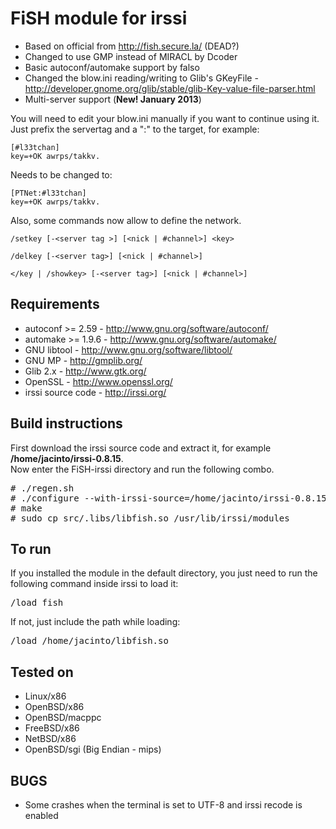 # FiSH module for irssi

* Based on official from http://fish.secure.la/ (DEAD?)
* Changed to use GMP instead of MIRACL by Dcoder
* Basic autoconf/automake support by falso
* Changed the blow.ini reading/writing to Glib's GKeyFile - http://developer.gnome.org/glib/stable/glib-Key-value-file-parser.html
* Multi-server support (__New! January 2013__)

You will need to edit your blow.ini manually if you want to continue using it.  
Just prefix the servertag and a ":" to the target, for example:

```
[#l33tchan]  
key=+OK awrps/takkv.
```

Needs to be changed to:  

```
[PTNet:#l33tchan]  
key=+OK awrps/takkv.
```

Also, some commands now allow to define the network.

```
/setkey [-<server tag >] [<nick | #channel>] <key>
```

```
/delkey [-<server tag>] [<nick | #channel>]
```

```
</key | /showkey> [-<server tag>] [<nick | #channel>]
```

## Requirements

* autoconf >= 2.59 - http://www.gnu.org/software/autoconf/
* automake >= 1.9.6 - http://www.gnu.org/software/automake/
* GNU libtool - http://www.gnu.org/software/libtool/
* GNU MP - http://gmplib.org/
* Glib 2.x - http://www.gtk.org/
* OpenSSL - http://www.openssl.org/
* irssi source code - http://irssi.org/

## Build instructions

First download the irssi source code and extract it, for example **/home/jacinto/irssi-0.8.15**.  
Now enter the FiSH-irssi directory and run the following combo.
<pre>
# ./regen.sh
# ./configure --with-irssi-source=/home/jacinto/irssi-0.8.15
# make
# sudo cp src/.libs/libfish.so /usr/lib/irssi/modules
</pre>
## To run

If you installed the module in the default directory, you just need to run the following command inside irssi to load it:
<pre>/load fish</pre>
If not, just include the path while loading:
<pre>/load /home/jacinto/libfish.so</pre>

## Tested on
* Linux/x86
* OpenBSD/x86
* OpenBSD/macppc
* FreeBSD/x86
* NetBSD/x86
* OpenBSD/sgi (Big Endian - mips)

## BUGS
* Some crashes when the terminal is set to UTF-8 and irssi recode is enabled
